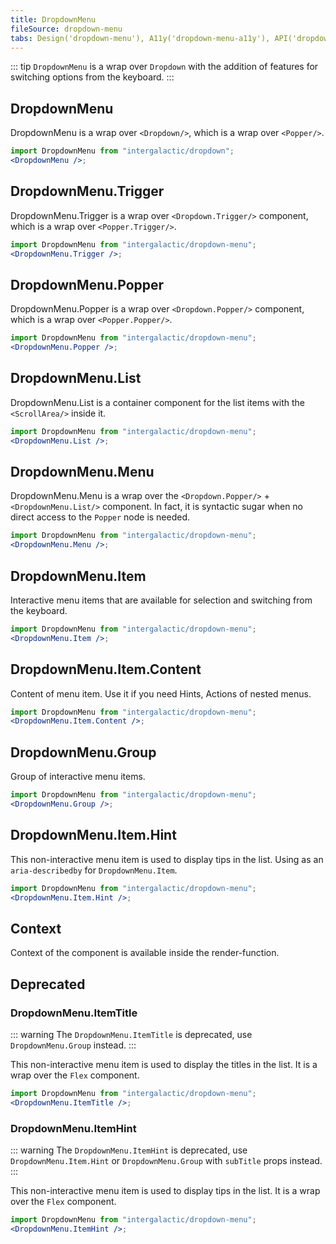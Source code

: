 ```yaml
---
title: DropdownMenu
fileSource: dropdown-menu
tabs: Design('dropdown-menu'), A11y('dropdown-menu-a11y'), API('dropdown-menu-api'), Example('dropdown-menu-code'), Changelog('dropdown-menu-changelog')
---
```


::: tip
`DropdownMenu` is a wrap over `Dropdown` with the addition of features for switching options from the keyboard.
:::

## DropdownMenu

DropdownMenu is a wrap over `<Dropdown/>`, which is a wrap over `<Popper/>`.

```jsx
import DropdownMenu from "intergalactic/dropdown";
<DropdownMenu />;
```

<TypesView type="DropdownMenuProps" :types={...types} />

## DropdownMenu.Trigger

DropdownMenu.Trigger is a wrap over `<Dropdown.Trigger/>` component, which is a wrap over `<Popper.Trigger/>`.

```jsx
import DropdownMenu from "intergalactic/dropdown-menu";
<DropdownMenu.Trigger />;
```

## DropdownMenu.Popper

DropdownMenu.Popper is a wrap over `<Dropdown.Popper/>` component, which is a wrap over `<Popper.Popper/>`.

```jsx
import DropdownMenu from "intergalactic/dropdown-menu";
<DropdownMenu.Popper />;
```

## DropdownMenu.List

DropdownMenu.List is a container component for the list items with the `<ScrollArea/>` inside it.

```jsx
import DropdownMenu from "intergalactic/dropdown-menu";
<DropdownMenu.List />;
```

<TypesView type="DropdownMenuListProps" :types={...types} />

## DropdownMenu.Menu

DropdownMenu.Menu is a wrap over the `<Dropdown.Popper/>` + `<DropdownMenu.List/>` component. In fact, it is syntactic sugar when no direct access to the `Popper` node is needed.

```jsx
import DropdownMenu from "intergalactic/dropdown-menu";
<DropdownMenu.Menu />;
```

<TypesView type="DropdownMenuMenuProps" :types={...types} />

## DropdownMenu.Item

Interactive menu items that are available for selection and switching from the keyboard.

```jsx
import DropdownMenu from "intergalactic/dropdown-menu";
<DropdownMenu.Item />;
```

## DropdownMenu.Item.Content

Content of menu item. Use it if you need Hints, Actions of nested menus.

```jsx
import DropdownMenu from "intergalactic/dropdown-menu";
<DropdownMenu.Item.Content />;
```

<TypesView type="DropdownMenuItemHintProps" :types={...types} />

## DropdownMenu.Group

Group of interactive menu items.

```jsx
import DropdownMenu from "intergalactic/dropdown-menu";
<DropdownMenu.Group />;
```

<TypesView type="DropdownMenuGroupProps" :types={...types} />

## DropdownMenu.Item.Hint

This non-interactive menu item is used to display tips in the list. Using as an `aria-describedby` for `DropdownMenu.Item`.

```jsx
import DropdownMenu from "intergalactic/dropdown-menu";
<DropdownMenu.Item.Hint />;
```

<TypesView type="DropdownMenuItemHintProps" :types={...types} />

## Context

Context of the component is available inside the render-function.

<TypesView type="DropdownMenuContext" :types={...types} />

<script setup>import { data as types } from '@types.data.ts';</script>

## Deprecated

### DropdownMenu.ItemTitle

::: warning
The `DropdownMenu.ItemTitle` is deprecated, use `DropdownMenu.Group` instead.
:::

This non-interactive menu item is used to display the titles in the list. It is a wrap over the `Flex` component.

```jsx
import DropdownMenu from "intergalactic/dropdown-menu";
<DropdownMenu.ItemTitle />;
```

<TypesView type="DropdownMenuItemTitleProps" :types={...types} />

### DropdownMenu.ItemHint

::: warning
The `DropdownMenu.ItemHint` is deprecated, use `DropdownMenu.Item.Hint` or `DropdownMenu.Group` with `subTitle` props instead.
:::

This non-interactive menu item is used to display tips in the list. It is a wrap over the `Flex` component.

```jsx
import DropdownMenu from "intergalactic/dropdown-menu";
<DropdownMenu.ItemHint />;
```

<TypesView type="DropdownMenuItemHintProps" :types={...types} />
